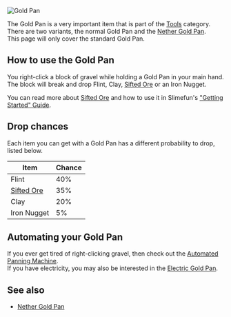 ![Gold Pan](https://raw.githubusercontent.com/TheBusyBiscuit/Slimefun4-Wiki/master/images/item-gold-pan.png)

The Gold Pan is a very important item that is part of the [Tools](https://github.com/TheBusyBiscuit/Slimefun4/wiki/Tools) category.
There are two variants, the normal Gold Pan and the [Nether Gold Pan](https://github.com/TheBusyBiscuit/Slimefun4/wiki/Nether-Gold-Pan).<br>
This page will only cover the standard Gold Pan.

## How to use the Gold Pan
You right-click a block of gravel while holding a Gold Pan in your main hand.<br>
The block will break and drop Flint, Clay, [Sifted Ore](https://github.com/TheBusyBiscuit/Slimefun4/wiki/Sifted-Ore) or an Iron Nugget.

You can read more about [Sifted Ore](https://github.com/TheBusyBiscuit/Slimefun4/wiki/Sifted-Ore) and how to use it in Slimefun's ["Getting Started" Guide](https://github.com/TheBusyBiscuit/Slimefun4/wiki/Getting-Started).

## Drop chances
Each item you can get with a Gold Pan has a different probability to drop, listed below.

| Item | Chance |
| ---- | ------ |
| Flint | 40% |
| [Sifted Ore](https://github.com/TheBusyBiscuit/Slimefun4/wiki/Sifted-Ore) | 35% |
| Clay | 20% |
| Iron Nugget | 5% |

## Automating your Gold Pan
If you ever get tired of right-clicking gravel, then check out the [Automated Panning Machine](https://github.com/TheBusyBiscuit/Slimefun4/wiki/Automated-Panning-Machine).<br>
If you have electricity, you may also be interested in the [Electric Gold Pan](https://github.com/TheBusyBiscuit/Slimefun4/wiki/Electric-Gold-Pan).

## See also
* [Nether Gold Pan](https://github.com/TheBusyBiscuit/Slimefun4/wiki/Nether-Gold-Pan)

